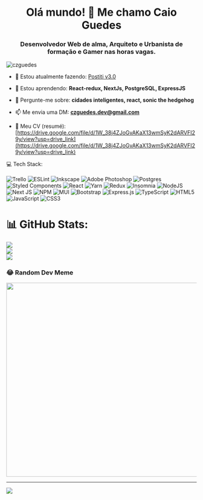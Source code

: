 <h1 align="center">Olá mundo! 👋 Me chamo Caio Guedes</h1>
<h3 align="center">Desenvolvedor Web de alma, Arquiteto e Urbanista de formação e Gamer nas horas vagas.</h3>

<p align="left"> <img src="https://komarev.com/ghpvc/?username=czguedes&label=Profile%20views&color=0e75b6&style=flat" alt="czguedes" /> </p>

- 🔭 Estou atualmente fazendo: [Postiti v3.0](https://github.com/czguedes/postitiV3.0)

- 🌱 Estou aprendendo: **React-redux, NextJs, PostgreSQL, ExpressJS**

- 💬 Pergunte-me sobre: **cidades inteligentes, react, sonic the hedgehog**

- 📫 Me envia uma DM: **czguedes.dev@gmail.com**

- 📄 Meu CV (resumé): [https://drive.google.com/file/d/1W_38j4ZJoGvAKaX13wmSyK2dARVFI29y/view?usp=drive_link](https://drive.google.com/file/d/1W_38j4ZJoGvAKaX13wmSyK2dARVFI29y/view?usp=drive_link)


💻 Tech Stack: </br> </br>
![Trello](https://img.shields.io/badge/Trello-%23026AA7.svg?style=for-the-badge&logo=Trello&logoColor=white) ![ESLint](https://img.shields.io/badge/ESLint-4B3263?style=for-the-badge&logo=eslint&logoColor=white) ![Inkscape](https://img.shields.io/badge/Inkscape-e0e0e0?style=for-the-badge&logo=inkscape&logoColor=080A13) ![Adobe Photoshop](https://img.shields.io/badge/adobephotoshop-%2331A8FF.svg?style=for-the-badge&logo=adobephotoshop&logoColor=white) ![Postgres](https://img.shields.io/badge/postgres-%23316192.svg?style=for-the-badge&logo=postgresql&logoColor=white) ![Styled Components](https://img.shields.io/badge/styled--components-DB7093?style=for-the-badge&logo=styled-components&logoColor=white) ![React](https://img.shields.io/badge/react-%2320232a.svg?style=for-the-badge&logo=react&logoColor=%2361DAFB) ![Yarn](https://img.shields.io/badge/yarn-%232C8EBB.svg?style=for-the-badge&logo=yarn&logoColor=white) ![Redux](https://img.shields.io/badge/redux-%23593d88.svg?style=for-the-badge&logo=redux&logoColor=white) ![Insomnia](https://img.shields.io/badge/Insomnia-black?style=for-the-badge&logo=insomnia&logoColor=5849BE) ![NodeJS](https://img.shields.io/badge/node.js-6DA55F?style=for-the-badge&logo=node.js&logoColor=white) ![Next JS](https://img.shields.io/badge/Next-black?style=for-the-badge&logo=next.js&logoColor=white) ![NPM](https://img.shields.io/badge/NPM-%23000000.svg?style=for-the-badge&logo=npm&logoColor=white) ![MUI](https://img.shields.io/badge/MUI-%230081CB.svg?style=for-the-badge&logo=material-ui&logoColor=white) ![Bootstrap](https://img.shields.io/badge/bootstrap-%23563D7C.svg?style=for-the-badge&logo=bootstrap&logoColor=white) ![Express.js](https://img.shields.io/badge/express.js-%23404d59.svg?style=for-the-badge&logo=express&logoColor=%2361DAFB) ![TypeScript](https://img.shields.io/badge/typescript-%23007ACC.svg?style=for-the-badge&logo=typescript&logoColor=white) ![HTML5](https://img.shields.io/badge/html5-%23E34F26.svg?style=for-the-badge&logo=html5&logoColor=white) ![JavaScript](https://img.shields.io/badge/javascript-%23323330.svg?style=for-the-badge&logo=javascript&logoColor=%23F7DF1E) ![CSS3](https://img.shields.io/badge/css3-%231572B6.svg?style=for-the-badge&logo=css3&logoColor=white)
# 📊 GitHub Stats:
![](https://github-readme-stats.vercel.app/api?username=czguedes&theme=dark&hide_border=false&include_all_commits=true&count_private=true)<br/>
![](https://github-readme-streak-stats.herokuapp.com/?user=czguedes&theme=dark&hide_border=false)<br/>
![](https://github-readme-stats.vercel.app/api/top-langs/?username=czguedes&theme=dark&hide_border=false&include_all_commits=true&count_private=true&layout=compact)

### 😂 Random Dev Meme
<img src="https://rm.up.railway.app/" width="512px"/>

---
[![](https://visitcount.itsvg.in/api?id=czguedes&icon=0&color=0)](https://visitcount.itsvg.in)

<!-- Proudly created with GPRM ( https://gprm.itsvg.in ) -->
